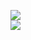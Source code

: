 [![](https://img.shields.io/badge/Made%20With-Github%20Spray-lightgrey.svg?style=for-the-badge&logo=github)](https://github.com/Annihil/github-spray#30975)  
[![](https://i.imgur.com/2DrTn0Z.gif)](https://github.com/Annihil/github-spray)